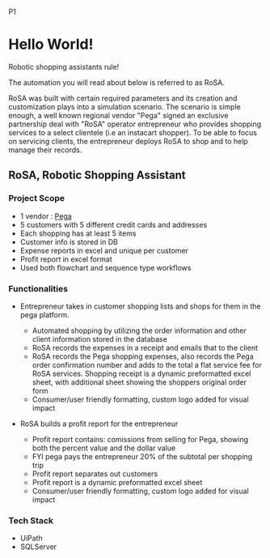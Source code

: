 P1

# Hello World!
Robotic shopping assistants rule! 

The automation you will read about below is referred to as RoSA.

RoSA was built with certain required parameters and its creation and customization plays into a simulation scenario.  The scenario is simple enough, a well known regional vendor "Pega" signed an exclusive partnership deal with "RoSA" operator entrepreneur who provides shopping services to a select clientele (i.e an instacart shopper). To be able to focus on servicing clients, the entrepreneur deploys RoSA to shop and to help manage their records.

## RoSA, Robotic Shopping Assistant

### Project Scope

- 1 vendor : [Pega](https://training.openspan.com/login)
- 5 customers with 5 different credit cards and addresses
- Each shopping has at least 5 items
- Customer info is stored in DB
- Expense reports in excel and unique per customer
- Profit report in excel format
- Used both flowchart and sequence type workflows

### Functionalities

- Entrepreneur takes in customer shopping lists and shops for them in the pega platform.
  - Automated shopping by utilizing the order information and other client information stored in the database
  - RoSA records the expenses in a receipt and emails that to the client
  - RoSA records the Pega shopping expenses, also records the Pega order confirmation number and adds to the total a flat service fee for RoSA services.
    Shopping receipt is a dynamic preformatted excel sheet, with additional sheet showing the shoppers original order form
  - Consumer/user friendly formatting, custom logo added for visual impact

- RoSA builds a profit report for the entrepreneur
  - Profit report contains: comissions from selling for Pega, showing both the percent value and the dollar value
  - FYI pega pays the entrepreneur 20% of the subtotal per shopping trip
  - Profit report separates out customers
  - Profit report is a dynamic preformatted excel sheet
  - Consumer/user friendly formatting, custom logo added for visual impact

### Tech Stack

- UiPath
- SQLServer
